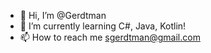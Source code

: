 - 👋 Hi, I’m @Gerdtman
- 🌱 I’m currently learning C#, Java, Kotlin!
- 📫 How to reach me sgerdtman@gmail.com

